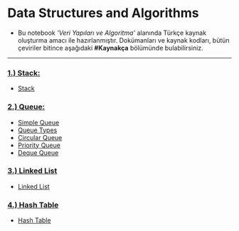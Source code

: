 # Data Structures and Algorithms
- Bu notebook <i>'Veri Yapıları ve Algoritma'</i> alanında Türkçe kaynak oluşturma amacı ile hazırlanmıştır. Dokümanları ve kaynak kodları, bütün çeviriler bitince aşağıdaki <b>#Kaynakça</b> bölümünde bulabilirsiniz.
<hr>

### [1.) Stack:](https://github.com/erogluegemen/Data-Structures-and-Algorithms/tree/main/Stack)
- [Stack](https://github.com/erogluegemen/Data-Structure-and-Algorithm/blob/main/Stack/stack_1.ipynb)

### [2.) Queue:](https://github.com/erogluegemen/Data-Structures-and-Algorithms/tree/main/Queue)
- [Simple Queue](https://github.com/erogluegemen/Data-Structure-and-Algorithm/blob/main/Queue/%5B1%5Dsimple_queue.ipynb)
- [Queue Types](https://github.com/erogluegemen/Data-Structure-and-Algorithm/blob/main/Queue/%5B2%5Dtypes_of_queue.ipynb)
- [Circular Queue](https://github.com/erogluegemen/Data-Structure-and-Algorithm/blob/main/Queue/%5B3%5Dcircular_queue.ipynb)
- [Priority Queue](https://github.com/erogluegemen/Data-Structure-and-Algorithm/blob/main/Queue/%5B4%5Dpriority_queue.ipynb)
- [Deque Queue](https://github.com/erogluegemen/Data-Structures-and-Algorithms/blob/main/Queue/%5B5%5Ddeque_queue.ipynb)

### [3.) Linked List](https://github.com/erogluegemen/Data-Structures-and-Algorithms/tree/main/Linked%20List)
- [Linked List](https://github.com/erogluegemen/Data-Structures-and-Algorithms/blob/main/Linked%20List/linked_list.ipynb)

### [4.) Hash Table](https://github.com/erogluegemen/Data-Structures-and-Algorithms/tree/main/Hash%20Table)
- [Hash Table](https://github.com/erogluegemen/Data-Structures-and-Algorithms/blob/main/Hash%20Table/hash_table.ipynb)

